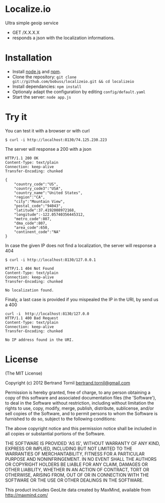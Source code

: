 Localize.io
===========

Ultra simple geoip service

- GET /X.X.X.X
- responds a json with the localization informations.


Installation
============

- Install [node.js](http://nodejs.org/) and [npm](http://npmjs.org/).
- Clone the repository: `git clone git://github.com/bobuss/localizeio.git && cd localizeio`
- Install dependancies: `npm install`
- Optionaly adapt the configuration by editing `config/default.yaml`
- Start the server: `node app.js`

Try it
======

You can test it with a browser or with curl

	$ curl -i http://localhost:8130/74.125.230.223

The server will response a 200 with a json

	HTTP/1.1 200 OK
	Content-Type: text/plain
	Connection: keep-alive
	Transfer-Encoding: chunked

	{
		"country_code":"US",
		"country_code3":"USA",
		"country_name":"United States",
		"region":"CA",
		"city":"Mountain View",
		"postal_code":"94043",
		"latitude":37.4192008972168,
		"longitude":-122.05740356445312,
		"metro_code":807,
		"dma_code":807,
		"area_code":650,
		"continent_code":"NA"
	}

In case the given IP does not find a localization, the server will response a 404

	$ curl -i http://localhost:8130/127.0.0.1

	HTTP/1.1 404 Not Found
	Content-Type: text/plain
	Connection: keep-alive
	Transfer-Encoding: chunked

	No localization found.

Finaly, a last case is provided if you mispealed the IP in the URI, by send us a 400

	curl -i  http://localhost:8130/127.0.0
	HTTP/1.1 400 Bad Request
	Content-Type: text/plain
	Connection: keep-alive
	Transfer-Encoding: chunked

	No IP address found in the URI.

License
=======

(The MIT License)

Copyright (c) 2012 Bertrand Tornil <bertrand.tornil@gmail.com>

Permission is hereby granted, free of charge, to any person obtaining a copy of this software and associated documentation files (the 'Software'), to deal in the Software without restriction, including without limitation the rights to use, copy, modify, merge, publish, distribute, sublicense, and/or sell copies of the Software, and to permit persons to whom the Software is furnished to do so, subject to the following conditions:

The above copyright notice and this permission notice shall be included in all copies or substantial portions of the Software.

THE SOFTWARE IS PROVIDED 'AS IS', WITHOUT WARRANTY OF ANY KIND, EXPRESS OR IMPLIED, INCLUDING BUT NOT LIMITED TO THE WARRANTIES OF MERCHANTABILITY, FITNESS FOR A PARTICULAR PURPOSE AND NONINFRINGEMENT. IN NO EVENT SHALL THE AUTHORS OR COPYRIGHT HOLDERS BE LIABLE FOR ANY CLAIM, DAMAGES OR OTHER LIABILITY, WHETHER IN AN ACTION OF CONTRACT, TORT OR OTHERWISE, ARISING FROM, OUT OF OR IN CONNECTION WITH THE SOFTWARE OR THE USE OR OTHER DEALINGS IN THE SOFTWARE.

This product includes GeoLite data created by MaxMind, available from http://maxmind.com/